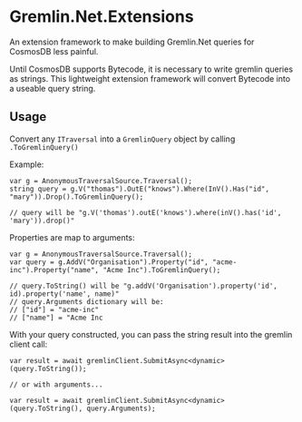 # Gremlin.Net.Extensions

An extension framework to make building Gremlin.Net queries for CosmosDB less painful. 

Until CosmosDB supports Bytecode, it is necessary to write gremlin queries as strings. This lightweight extension framework will convert Bytecode into a useable query string.

## Usage
Convert any `ITraversal` into a `GremlinQuery` object by calling `.ToGremlinQuery()`

Example:
```
var g = AnonymousTraversalSource.Traversal();
string query = g.V("thomas").OutE("knows").Where(InV().Has("id", "mary")).Drop().ToGremlinQuery();

// query will be "g.V('thomas').outE('knows').where(inV().has('id', 'mary')).drop()"
```

Properties are map to arguments:
```
var g = AnonymousTraversalSource.Traversal();
var query = g.AddV("Organisation").Property("id", "acme-inc").Property("name", "Acme Inc").ToGremlinQuery();

// query.ToString() will be "g.addV('Organisation').property('id', id).property('name', name)"
// query.Arguments dictionary will be:
// ["id"] = "acme-inc"
// ["name"] = "Acme Inc
```

With your query constructed, you can pass the string result into the gremlin client call:
```
var result = await gremlinClient.SubmitAsync<dynamic>(query.ToString());

// or with arguments...

var result = await gremlinClient.SubmitAsync<dynamic>(query.ToString(), query.Arguments);
```